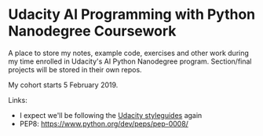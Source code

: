 # Udacity AI Programming with Python Nanodegree Coursework

A place to store my notes, example code, exercises and other work during my time enrolled in Udacity's AI Python Nanodegree program. Section/final projects will be stored in their own repos.

My cohort starts 5 February 2019.

Links:
- I expect we'll be following the [Udacity styleguides](https://udacity.github.io/frontend-nanodegree-styleguide/) again
- PEP8: https://www.python.org/dev/peps/pep-0008/
